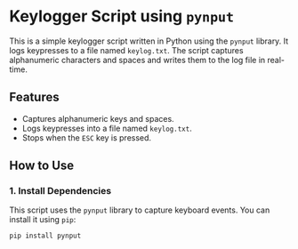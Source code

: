 # Keylogger Script using `pynput`

This is a simple keylogger script written in Python using the `pynput` library. It logs keypresses to a file named `keylog.txt`. The script captures alphanumeric characters and spaces and writes them to the log file in real-time.

## Features

- Captures alphanumeric keys and spaces.
- Logs keypresses into a file named `keylog.txt`.
- Stops when the `ESC` key is pressed.

## How to Use

### 1. Install Dependencies

This script uses the `pynput` library to capture keyboard events. You can install it using `pip`:

```bash
pip install pynput
